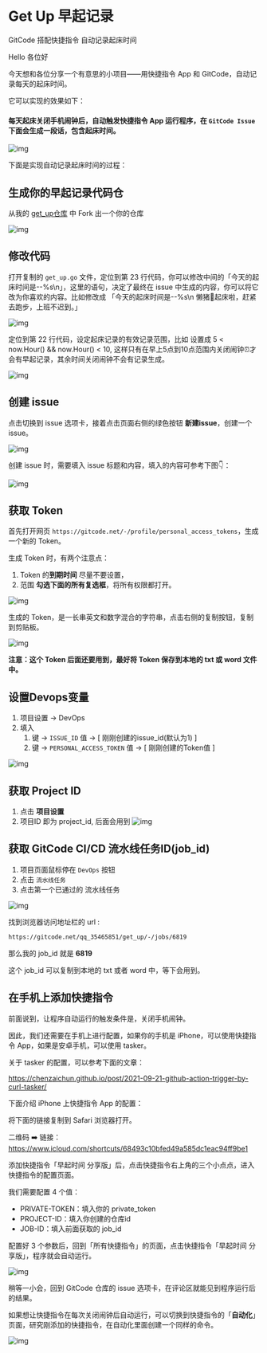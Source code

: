 # Get Up 早起记录

GitCode 搭配快捷指令 自动记录起床时间

Hello 各位好

今天想和各位分享一个有意思的小项目——用快捷指令 App 和 GitCode，自动记录每天的起床时间。

它可以实现的效果如下：

#### 每天起床关闭手机闹钟后，自动触发快捷指令 App 运行程序，在 `GitCode Issue` 下面会生成一段话，包含**起床时间**。

![img](doc/get_up_record.png)


下面是实现自动记录起床时间的过程：

## 生成你的早起记录代码仓

从我的 [get_up仓库](https://gitcode.net/qq_35465851/get_up.git) 中 Fork 出一个你的仓库

![img](doc/fork_me.png)

## 修改代码

打开复制的 `get_up.go` 文件，定位到第 23 行代码，你可以修改中间的「今天的起床时间是--%s\n」，这里的语句，决定了最终在 issue 中生成的内容，你可以将它改为你喜欢的内容。比如修改成 「今天的起床时间是--%s\n 懒猪🐷起床啦，赶紧去跑步，上班不迟到。」

![img](doc/msg.png)

定位到第 22 行代码，设定起床记录的有效记录范围，比如 设置成 5 < now.Hour() && now.Hour() < 10, 这样只有在早上5点到10点范围内关闭闹钟⏰才会有早起记录，其余时间关闭闹钟不会有记录生成。

![img](doc/valid_time.png)

## 创建 issue

点击切换到 issue 选项卡，接着点击页面右侧的绿色按钮 **新建issue**，创建一个 issue。

![img](doc/new_issue.png)

创建 issue 时，需要填入 issue 标题和内容，填入的内容可参考下图👇：

![img](doc/issue_content.png)

## 获取 Token

首先打开网页 `https://gitcode.net/-/profile/personal_access_tokens`，生成一个新的 Token。

生成 Token 时，有两个注意点：
1. Token 的**到期时间** 尽量不要设置，
2. 范围 **勾选下面的所有复选框**，将所有权限都打开。

![img](doc/private_token.png)

生成的 Token，是一长串英文和数字混合的字符串，点击右侧的复制按钮，复制到剪贴板。

![img](doc/new_token.png)

**注意：这个 Token 后面还要用到，最好将 Token 保存到本地的 txt 或 word 文件中。**

## 设置Devops变量
1. 项目设置 -> DevOps
2. 填入 
   1. 键 -> `ISSUE_ID`               值 -> [ 刚刚创建的issue_id(默认为1) ]
   2. 键 -> `PERSONAL_ACCESS_TOKEN` 值 -> [ 刚刚创建的Token值 ]

![img](doc/set_variables.png)

## 获取 Project ID
1. 点击 **项目设置**
2. 项目ID 即为 project_id, 后面会用到
![img](doc/get_project_id.png)

## 获取 GitCode CI/CD 流水线任务ID(job_id)

1. 项目页面鼠标停在 `DevOps` 按钮
2. 点击 `流水线任务`
3. 点击第一个已通过的 流水线任务

![img](doc/find_job_id.png)

找到浏览器访问地址栏的 url :
```txt
https://gitcode.net/qq_35465851/get_up/-/jobs/6819
```
那么我的 job_id 就是 **6819**

这个 job_id 可以复制到本地的 txt 或者 word 中，等下会用到。

## 在手机上添加快捷指令

前面说到，让程序自动运行的触发条件是，关闭手机闹钟。

因此，我们还需要在手机上进行配置，如果你的手机是 iPhone，可以使用快捷指令 App，如果是安卓手机，可以使用 tasker。

关于 tasker 的配置，可以参考下面的文章：

https://chenzaichun.github.io/post/2021-09-21-github-action-trigger-by-curl-tasker/

下面介绍 iPhone 上快捷指令 App 的配置：

将下面的链接复制到 Safari 浏览器打开。

二维码 ➡️ 链接：https://www.icloud.com/shortcuts/68493c10bfed49a585dc1eac94ff9be1

添加快捷指令「早起时间 分享版」后，点击快捷指令右上角的三个小点点，进入快捷指令的配置页面。

我们需要配置 4 个值：

* PRIVATE-TOKEN：填入你的 private_token
* PROJECT-ID：填入你创建的仓库id
* JOB-ID：填入前面获取的 job_id

配置好 3 个参数后，回到「所有快捷指令」的页面，点击快捷指令「早起时间 分享版」，程序就会自动运行。

![img](doc/quick_cmd.jpg)

稍等一小会，回到 GitCode 仓库的 issue 选项卡，在评论区就能见到程序运行后的结果。

如果想让快捷指令在每次关闭闹钟后自动运行，可以切换到快捷指令的「**自动化**」页面，研究刚添加的快捷指令，在自动化里面创建一个同样的命令。

![img](doc/auto_action.png)
 